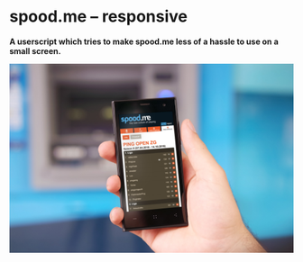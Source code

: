 # spood.me – responsive
**A userscript which tries to make spood.me less of a hassle to use on a small screen.**

![Mockup of responsive Website](img/mockup.jpg)

